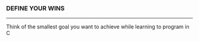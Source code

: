 ### DEFINE YOUR WINS
---
Think of the smallest goal you want to achieve while learning to program in C
